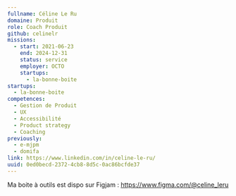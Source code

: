 ```yaml
---
fullname: Céline Le Ru
domaine: Produit
role: Coach Produit
github: celinelr
missions:
  - start: 2021-06-23
    end: 2024-12-31
    status: service
    employer: OCTO
    startups:
      - la-bonne-boite
startups:
  - la-bonne-boite
competences:
  - Gestion de Produit
  - UX
  - Accessibilité
  - Product strategy
  - Coaching
previously:
  - e-mjpm
  - domifa
link: https://www.linkedin.com/in/celine-le-ru/
uuid: 0ed0becd-2372-4cb8-8d5c-0ac86bcfde37
---
```

Ma boite à outils est dispo sur Figjam : https://www.figma.com/@celine_leru